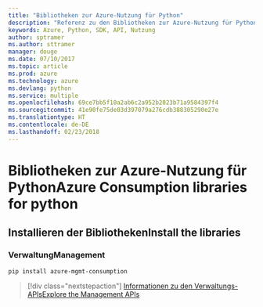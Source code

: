 ```yaml
---
title: "Bibliotheken zur Azure-Nutzung für Python"
description: "Referenz zu den Bibliotheken zur Azure-Nutzung für Python"
keywords: Azure, Python, SDK, API, Nutzung
author: sptramer
ms.author: sttramer
manager: douge
ms.date: 07/10/2017
ms.topic: article
ms.prod: azure
ms.technology: azure
ms.devlang: python
ms.service: multiple
ms.openlocfilehash: 69ce7bb5f10a2ab6c2a952b2023b71a9584397f4
ms.sourcegitcommit: 41e90fe75de03d397079a276cdb388305290e27e
ms.translationtype: HT
ms.contentlocale: de-DE
ms.lasthandoff: 02/23/2018
---
```

# <a name="azure-consumption-libraries-for-python"></a><span data-ttu-id="a638c-104">Bibliotheken zur Azure-Nutzung für Python</span><span class="sxs-lookup"><span data-stu-id="a638c-104">Azure Consumption libraries for python</span></span>

## <a name="install-the-libraries"></a><span data-ttu-id="a638c-105">Installieren der Bibliotheken</span><span class="sxs-lookup"><span data-stu-id="a638c-105">Install the libraries</span></span>


### <a name="management"></a><span data-ttu-id="a638c-106">Verwaltung</span><span class="sxs-lookup"><span data-stu-id="a638c-106">Management</span></span>

```bash
pip install azure-mgmt-consumption
```
> [!div class="nextstepaction"]
> [<span data-ttu-id="a638c-107">Informationen zu den Verwaltungs-APIs</span><span class="sxs-lookup"><span data-stu-id="a638c-107">Explore the Management APIs</span></span>](/python/api/overview/azure/consumption/management)